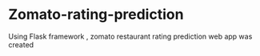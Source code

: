 # Zomato-rating-prediction
Using Flask framework , zomato restaurant rating prediction web app was created
